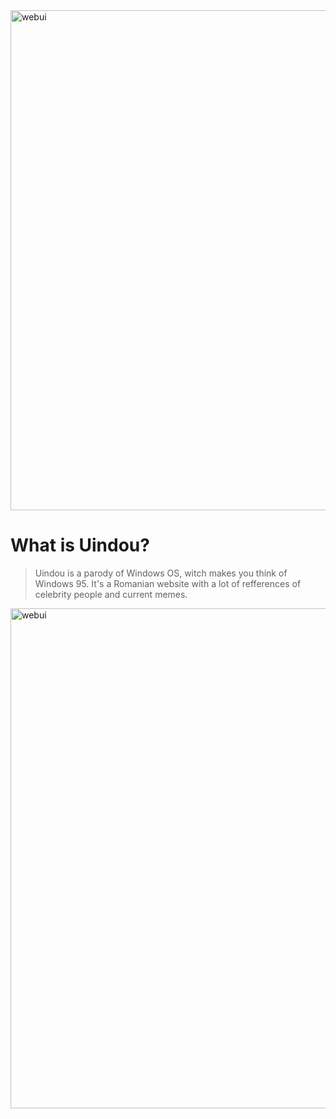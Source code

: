 <img width="800" alt="webui" src="https://github.com/Zaque-69/Uindou/blob/main/assets/rm.png">

# What is Uindou?

> Uindou is a parody of Windows OS, witch makes you think of Windows 95. It's a Romanian website with a lot of refferences of celebrity people and current memes.

<img width="800" alt="webui" src="https://github.com/Zaque-69/Uindou/blob/main/assets/uindou2.png">
